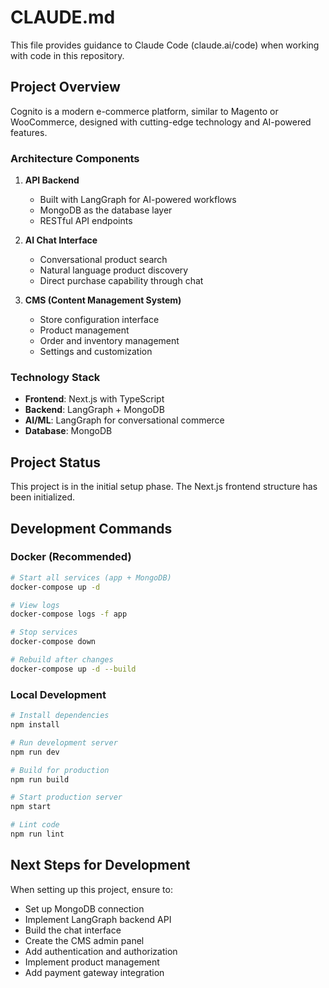 # CLAUDE.md

This file provides guidance to Claude Code (claude.ai/code) when working with code in this repository.

## Project Overview

Cognito is a modern e-commerce platform, similar to Magento or WooCommerce, designed with cutting-edge technology and AI-powered features.

### Architecture Components

1. **API Backend**
   - Built with LangGraph for AI-powered workflows
   - MongoDB as the database layer
   - RESTful API endpoints

2. **AI Chat Interface**
   - Conversational product search
   - Natural language product discovery
   - Direct purchase capability through chat

3. **CMS (Content Management System)**
   - Store configuration interface
   - Product management
   - Order and inventory management
   - Settings and customization

### Technology Stack

- **Frontend**: Next.js with TypeScript
- **Backend**: LangGraph + MongoDB
- **AI/ML**: LangGraph for conversational commerce
- **Database**: MongoDB

## Project Status

This project is in the initial setup phase. The Next.js frontend structure has been initialized.

## Development Commands

### Docker (Recommended)
```bash
# Start all services (app + MongoDB)
docker-compose up -d

# View logs
docker-compose logs -f app

# Stop services
docker-compose down

# Rebuild after changes
docker-compose up -d --build
```

### Local Development
```bash
# Install dependencies
npm install

# Run development server
npm run dev

# Build for production
npm run build

# Start production server
npm start

# Lint code
npm run lint
```

## Next Steps for Development

When setting up this project, ensure to:
- Set up MongoDB connection
- Implement LangGraph backend API
- Build the chat interface
- Create the CMS admin panel
- Add authentication and authorization
- Implement product management
- Add payment gateway integration
